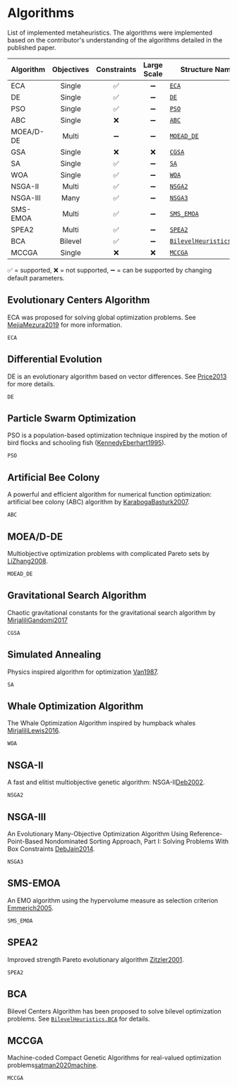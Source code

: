 # Algorithms

List of implemented metaheuristics. The algorithms were implemented based on the
contributor's understanding of the algorithms detailed in the published paper.

| Algorithm | Objectives | Constraints | Large Scale | Structure Name         |
|-----------|:----------:|:-----------:|:-----------:|------------------------|
| ECA       |  Single    |      ✅     |   ➖        | [`ECA`](@ref)          |
| DE        |  Single    |      ✅     |   ➖        | [`DE`](@ref)           |
| PSO       |  Single    |      ✅     |   ➖        | [`PSO`](@ref)          |
| ABC       |  Single    |      ❌     |   ➖        | [`ABC`](@ref)          |
| MOEA/D-DE |  Multi     |      ➖     |   ➖        | [`MOEAD_DE`](@ref)     |
| GSA       |  Single    |      ❌     |   ❌        | [`CGSA`](@ref)          |
| SA        |  Single    |      ✅     |   ➖        | [`SA`](@ref)           |
| WOA       |  Single    |      ✅     |   ➖        | [`WOA`](@ref)          |
| NSGA-II   |  Multi     |      ✅     |   ➖        | [`NSGA2`](@ref)        |
| NSGA-III  |  Many      |      ✅     |   ➖        | [`NSGA3`](@ref)        |
| SMS-EMOA  |  Multi     |      ✅     |   ➖        | [`SMS_EMOA`](@ref)     |
| SPEA2     |  Multi     |      ✅     |   ➖        | [`SPEA2`](@ref)        |
| BCA       |  Bilevel   |      ✅     |   ➖        | [`BilevelHeuristics.BCA`](https://jmejia8.github.io/BilevelHeuristics.jl/dev/algorithms/#BCA) |
| MCCGA     |  Single    |      ❌     |   ❌        | [`MCCGA`](@ref)        |


✅ = supported,
❌ = not supported,
➖ = can be supported by changing default parameters.

## Evolutionary Centers Algorithm

ECA was proposed for solving global optimization problems. See [MejiaMezura2019](@cite) for more information.
```@docs
ECA
```

## Differential Evolution

DE is an evolutionary algorithm based on vector differences.
See [Price2013](@cite) for more details.

```@docs
DE
```

## Particle Swarm Optimization

PSO is a population-based optimization technique inspired by the motion of bird flocks and schooling fish ([KennedyEberhart1995](@cite)).

```@docs
PSO
```

## Artificial Bee Colony

A powerful and efficient algorithm for numerical function optimization: artificial bee colony (ABC) algorithm by [KarabogaBasturk2007](@cite).
```@docs
ABC
```


## MOEA/D-DE

Multiobjective optimization problems with complicated Pareto sets by [LiZhang2008](@cite).

```@docs
MOEAD_DE
```


## Gravitational Search Algorithm

Chaotic gravitational constants for the gravitational search algorithm by
[MirjaliliGandomi2017](@cite)

```@docs
CGSA
```


## Simulated Annealing

Physics inspired algorithm for optimization [Van1987](@cite).

```@docs
SA
```

## Whale Optimization Algorithm

The Whale Optimization Algorithm inspired by humpback whales [MirjaliliLewis2016](@cite).

```@docs
WOA
```


## NSGA-II

A fast and elitist multiobjective genetic algorithm: NSGA-II[Deb2002](@cite).

```@docs
NSGA2
```


## NSGA-III
An Evolutionary Many-Objective Optimization Algorithm Using Reference-Point-Based Nondominated Sorting Approach, Part I: Solving Problems With Box Constraints [DebJain2014](@cite).
```@docs
NSGA3
```

## SMS-EMOA

An EMO algorithm using the hypervolume measure as selection criterion [Emmerich2005](@cite).
```@docs
SMS_EMOA
```


## SPEA2

Improved strength Pareto evolutionary algorithm [Zitzler2001](@cite).
```@docs
SPEA2
```

## BCA

Bilevel Centers Algorithm has been proposed to solve bilevel optimization problems.
See [`BilevelHeuristics.BCA`](https://jmejia8.github.io/BilevelHeuristics.jl/dev/algorithms/#BCA) for 
details.


## MCCGA

Machine-coded Compact Genetic Algorithms for real-valued optimization problems[satman2020machine](@cite).
```@docs
MCCGA
```
